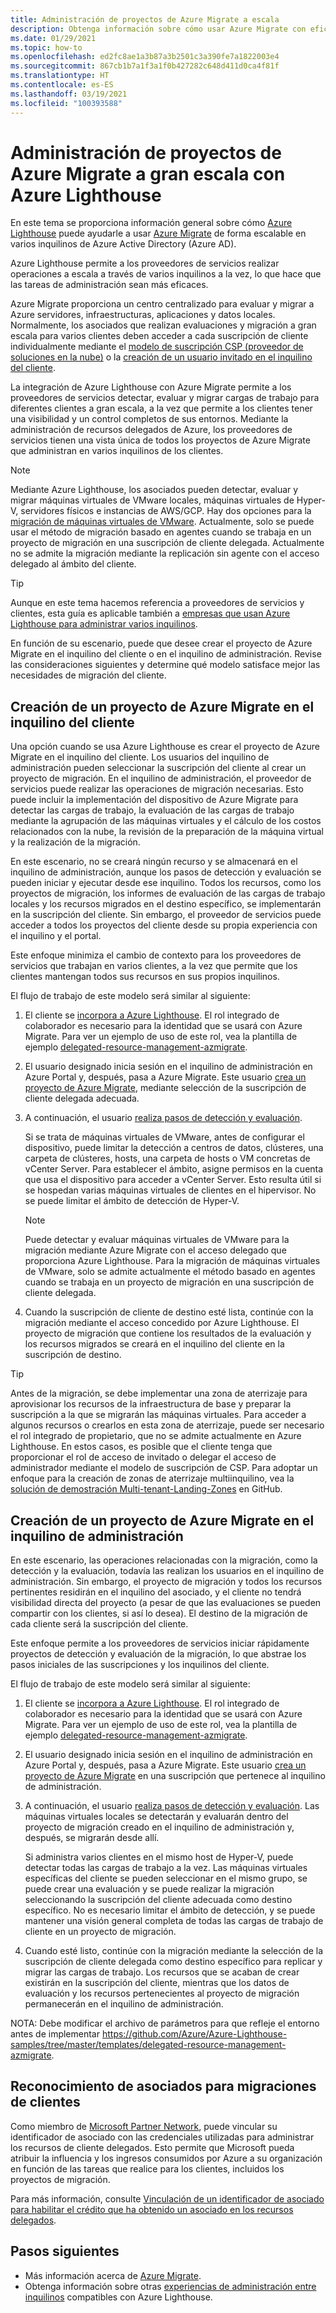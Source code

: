```yaml
---
title: Administración de proyectos de Azure Migrate a escala
description: Obtenga información sobre cómo usar Azure Migrate con eficacia en recursos delegados de clientes.
ms.date: 01/29/2021
ms.topic: how-to
ms.openlocfilehash: ed2fc8ae1a3b87a3b2501c3a390fe7a1822003e4
ms.sourcegitcommit: 867cb1b7a1f3a1f0b427282c648d411d0ca4f81f
ms.translationtype: HT
ms.contentlocale: es-ES
ms.lasthandoff: 03/19/2021
ms.locfileid: "100393588"
---
```

# <a name="manage-azure-migrate-projects-at-scale-with-azure-lighthouse"></a>Administración de proyectos de Azure Migrate a gran escala con Azure Lighthouse

En este tema se proporciona información general sobre cómo [Azure Lighthouse](../overview.md) puede ayudarle a usar [Azure Migrate](../../migrate/migrate-services-overview.md) de forma escalable en varios inquilinos de Azure Active Directory (Azure AD).

Azure Lighthouse permite a los proveedores de servicios realizar operaciones a escala a través de varios inquilinos a la vez, lo que hace que las tareas de administración sean más eficaces.

Azure Migrate proporciona un centro centralizado para evaluar y migrar a Azure servidores, infraestructuras, aplicaciones y datos locales. Normalmente, los asociados que realizan evaluaciones y migración a gran escala para varios clientes deben acceder a cada suscripción de cliente individualmente mediante el [modelo de suscripción CSP (proveedor de soluciones en la nube)](/partner-center/customers-revoke-admin-privileges) o la [creación de un usuario invitado en el inquilino del cliente](../../active-directory/external-identities/what-is-b2b.md).

La integración de Azure Lighthouse con Azure Migrate permite a los proveedores de servicios detectar, evaluar y migrar cargas de trabajo para diferentes clientes a gran escala, a la vez que permite a los clientes tener una visibilidad y un control completos de sus entornos. Mediante la administración de recursos delegados de Azure, los proveedores de servicios tienen una vista única de todos los proyectos de Azure Migrate que administran en varios inquilinos de los clientes.

> [!NOTE]
> Mediante Azure Lighthouse, los asociados pueden detectar, evaluar y migrar máquinas virtuales de VMware locales, máquinas virtuales de Hyper-V, servidores físicos e instancias de AWS/GCP. Hay dos opciones para la [migración de máquinas virtuales de VMware](../../migrate/server-migrate-overview.md). Actualmente, solo se puede usar el método de migración basado en agentes cuando se trabaja en un proyecto de migración en una suscripción de cliente delegada. Actualmente no se admite la migración mediante la replicación sin agente con el acceso delegado al ámbito del cliente.

> [!TIP]
> Aunque en este tema hacemos referencia a proveedores de servicios y clientes, esta guía es aplicable también a [empresas que usan Azure Lighthouse para administrar varios inquilinos](../concepts/enterprise.md).

En función de su escenario, puede que desee crear el proyecto de Azure Migrate en el inquilino del cliente o en el inquilino de administración. Revise las consideraciones siguientes y determine qué modelo satisface mejor las necesidades de migración del cliente.

## <a name="create-an-azure-migrate-project-in-the-customer-tenant"></a>Creación de un proyecto de Azure Migrate en el inquilino del cliente

Una opción cuando se usa Azure Lighthouse es crear el proyecto de Azure Migrate en el inquilino del cliente. Los usuarios del inquilino de administración pueden seleccionar la suscripción del cliente al crear un proyecto de migración. En el inquilino de administración, el proveedor de servicios puede realizar las operaciones de migración necesarias. Esto puede incluir la implementación del dispositivo de Azure Migrate para detectar las cargas de trabajo, la evaluación de las cargas de trabajo mediante la agrupación de las máquinas virtuales y el cálculo de los costos relacionados con la nube, la revisión de la preparación de la máquina virtual y la realización de la migración.

En este escenario, no se creará ningún recurso y se almacenará en el inquilino de administración, aunque los pasos de detección y evaluación se pueden iniciar y ejecutar desde ese inquilino. Todos los recursos, como los proyectos de migración, los informes de evaluación de las cargas de trabajo locales y los recursos migrados en el destino específico, se implementarán en la suscripción del cliente. Sin embargo, el proveedor de servicios puede acceder a todos los proyectos del cliente desde su propia experiencia con el inquilino y el portal.

Este enfoque minimiza el cambio de contexto para los proveedores de servicios que trabajan en varios clientes, a la vez que permite que los clientes mantengan todos sus recursos en sus propios inquilinos.

El flujo de trabajo de este modelo será similar al siguiente:

1. El cliente se [incorpora a Azure Lighthouse](onboard-customer.md). El rol integrado de colaborador es necesario para la identidad que se usará con Azure Migrate. Para ver un ejemplo de uso de este rol, vea la plantilla de ejemplo [delegated-resource-management-azmigrate](https://github.com/Azure/Azure-Lighthouse-samples/tree/master/templates/delegated-resource-management-azmigrate).
1. El usuario designado inicia sesión en el inquilino de administración en Azure Portal y, después, pasa a Azure Migrate. Este usuario [crea un proyecto de Azure Migrate](../../migrate/create-manage-projects.md), mediante selección de la suscripción de cliente delegada adecuada.
1. A continuación, el usuario [realiza pasos de detección y evaluación](../../migrate/tutorial-discover-vmware.md).

   Si se trata de máquinas virtuales de VMware, antes de configurar el dispositivo, puede limitar la detección a centros de datos, clústeres, una carpeta de clústeres, hosts, una carpeta de hosts o VM concretas de vCenter Server. Para establecer el ámbito, asigne permisos en la cuenta que usa el dispositivo para acceder a vCenter Server. Esto resulta útil si se hospedan varias máquinas virtuales de clientes en el hipervisor. No se puede limitar el ámbito de detección de Hyper-V.

    > [!NOTE]
    > Puede detectar y evaluar máquinas virtuales de VMware para la migración mediante Azure Migrate con el acceso delegado que proporciona Azure Lighthouse. Para la migración de máquinas virtuales de VMware, solo se admite actualmente el método basado en agentes cuando se trabaja en un proyecto de migración en una suscripción de cliente delegada.

1. Cuando la suscripción de cliente de destino esté lista, continúe con la migración mediante el acceso concedido por Azure Lighthouse. El proyecto de migración que contiene los resultados de la evaluación y los recursos migrados se creará en el inquilino del cliente en la suscripción de destino.

> [!TIP]
> Antes de la migración, se debe implementar una zona de aterrizaje para aprovisionar los recursos de la infraestructura de base y preparar la suscripción a la que se migrarán las máquinas virtuales. Para acceder a algunos recursos o crearlos en esta zona de aterrizaje, puede ser necesario el rol integrado de propietario, que no se admite actualmente en Azure Lighthouse. En estos casos, es posible que el cliente tenga que proporcionar el rol de acceso de invitado o delegar el acceso de administrador mediante el modelo de suscripción de CSP. Para adoptar un enfoque para la creación de zonas de aterrizaje multiinquilino, vea la [solución de demostración Multi-tenant-Landing-Zones](https://github.com/Azure/Multi-tenant-Landing-Zones) en GitHub.

## <a name="create-an-azure-migrate-project-in-the-managing-tenant"></a>Creación de un proyecto de Azure Migrate en el inquilino de administración

En este escenario, las operaciones relacionadas con la migración, como la detección y la evaluación, todavía las realizan los usuarios en el inquilino de administración. Sin embargo, el proyecto de migración y todos los recursos pertinentes residirán en el inquilino del asociado, y el cliente no tendrá visibilidad directa del proyecto (a pesar de que las evaluaciones se pueden compartir con los clientes, si así lo desea). El destino de la migración de cada cliente será la suscripción del cliente.

Este enfoque permite a los proveedores de servicios iniciar rápidamente proyectos de detección y evaluación de la migración, lo que abstrae los pasos iniciales de las suscripciones y los inquilinos del cliente.

El flujo de trabajo de este modelo será similar al siguiente:

1. El cliente se [incorpora a Azure Lighthouse](onboard-customer.md). El rol integrado de colaborador es necesario para la identidad que se usará con Azure Migrate. Para ver un ejemplo de uso de este rol, vea la plantilla de ejemplo [delegated-resource-management-azmigrate](https://github.com/Azure/Azure-Lighthouse-samples/tree/master/templates/delegated-resource-management-azmigrate).
1. El usuario designado inicia sesión en el inquilino de administración en Azure Portal y, después, pasa a Azure Migrate. Este usuario [crea un proyecto de Azure Migrate](../../migrate/create-manage-projects.md) en una suscripción que pertenece al inquilino de administración.
1. A continuación, el usuario [realiza pasos de detección y evaluación](../../migrate/tutorial-discover-vmware.md). Las máquinas virtuales locales se detectarán y evaluarán dentro del proyecto de migración creado en el inquilino de administración y, después, se migrarán desde allí.

   Si administra varios clientes en el mismo host de Hyper-V, puede detectar todas las cargas de trabajo a la vez. Las máquinas virtuales específicas del cliente se pueden seleccionar en el mismo grupo, se puede crear una evaluación y se puede realizar la migración seleccionando la suscripción del cliente adecuada como destino específico. No es necesario limitar el ámbito de detección, y se puede mantener una visión general completa de todas las cargas de trabajo de cliente en un proyecto de migración.

1. Cuando esté listo, continúe con la migración mediante la selección de la suscripción de cliente delegada como destino específico para replicar y migrar las cargas de trabajo. Los recursos que se acaban de crear existirán en la suscripción del cliente, mientras que los datos de evaluación y los recursos pertenecientes al proyecto de migración permanecerán en el inquilino de administración.

NOTA: Debe modificar el archivo de parámetros para que refleje el entorno antes de implementar https://github.com/Azure/Azure-Lighthouse-samples/tree/master/templates/delegated-resource-management-azmigrate.

## <a name="partner-recognition-for-customer-migrations"></a>Reconocimiento de asociados para migraciones de clientes

Como miembro de [Microsoft Partner Network](https://partner.microsoft.com), puede vincular su identificador de asociado con las credenciales utilizadas para administrar los recursos de cliente delegados. Esto permite que Microsoft pueda atribuir la influencia y los ingresos consumidos por Azure a su organización en función de las tareas que realice para los clientes, incluidos los proyectos de migración.

Para más información, consulte [Vinculación de un identificador de asociado para habilitar el crédito que ha obtenido un asociado en los recursos delegados](partner-earned-credit.md).

## <a name="next-steps"></a>Pasos siguientes

- Más información acerca de [Azure Migrate](../../migrate/migrate-services-overview.md).
- Obtenga información sobre otras [experiencias de administración entre inquilinos](../concepts/cross-tenant-management-experience.md) compatibles con Azure Lighthouse.
